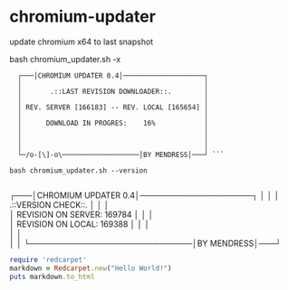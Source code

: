 chromium-updater
================

update chromium x64 to last snapshot

bash chromium_updater.sh -x

```
  ┌───│CHROMIUM UPDATER 0.4│────────────────────┐
  │                                             │ 
  │       .::LAST REVISION DOWNLOADER::.        │ 
  │                                             │  
  │ REV. SERVER [166183] -- REV. LOCAL [165654] │ 
  │                                             │  
  │      DOWNLOAD IN PROGRES:    16%            │ 
  │                                             │  
  │                                             │  
  │                                             │ 
  └─/o-[\]-o\───────────────────│BY MENDRESS│───┘ ```
  
bash chromium_updater.sh --version
  
  ```
  ┌───│CHROMIUM UPDATER 0.4│────────────────────┐
  │                                             │ 
  │            .::VERSION CHECK::.              │ 
  │                                             │  
  │         REVISION ON SERVER: 169784          │ 
  │                                             │  
  │          REVISION ON LOCAL: 169388          │ 
  │                                             │  
  │                                             │  
  │                                             │ 
  └─────────────────────────────│BY MENDRESS│───┘

``` ruby
require 'redcarpet'
markdown = Redcarpet.new("Hello World!")
puts markdown.to_html
```
